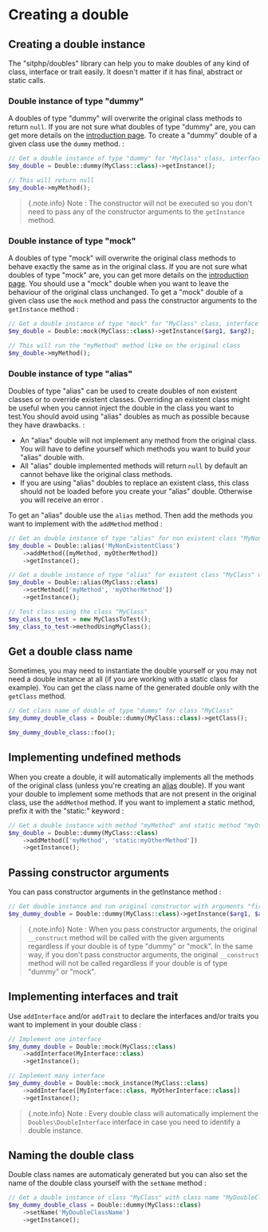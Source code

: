 # Creating a double

## Creating a double instance
The "sitphp/doubles" library can help you to make doubles of any kind of class, interface or trait easily. It doesn't matter if it has final, abstract or static calls.

### Double instance of type "dummy"
A doubles of type "dummy" will overwrite the original class methods to return `null`. If you are not sure what doubles of type "dummy" are, you can get more details on the [introduction page](/doc/intro). To create a "dummy" double of a given class use the `dummy` method.  :

```php    
// Get a double instance of type "dummy" for "MyClass" class, interface or trait 
$my_double = Double::dummy(MyClass::class)->getInstance();

// This will return null
$my_double->myMethod();
```
        
> {.note.info} Note : The constructor will not be executed so you don't need to pass any of the constructor arguments to the `getInstance` method.
        
### Double instance of type "mock"
A doubles of type "mock" will overwrite the original class methods to behave exactly the same as in the original class. If you are not sure what doubles of type "mock" are, you can get more details on the [introduction page](/doc/intro). You should use a "mock" double when you want to leave the behaviour of the original class unchanged. To get a "mock" double of a given class use the `mock` method and pass the constructor arguments to the `getInstance` method :

```php             
// Get a double instance of type "mock" for "MyClass" class, interface or trait
$my_double = Double::mock(MyClass::class)->getInstance($arg1, $arg2);

// This will run the "myMethod" method like on the original class
$my_double->myMethod();
```

        
### Double instance of type "alias"          
Doubles of type "alias" can be used to create doubles of non existent classes or to override existent classes. Overriding an existent class might be useful when you cannot inject the double in the class you want to test.You should avoid using "alias" doubles as much as possible because they have drawbacks. :

- An "alias" double will not implement any method from the original class. You will have to define yourself which methods you want to build your "alias" double with.
- All "alias" double implemented methods will return `null` by default an cannot behave like the original class methods.
- If you are using "alias" doubles to replace an existent class, this class should not be loaded before you create your "alias" double. Otherwise you will receive an error .
                
To get an "alias" double use the `alias` method. Then add the methods you want to implement with the `addMethod` method :

```php
// Get an double instance of type "alias" for non existent class "MyNonExistentClass" with methods "myMethod" and "myOtherMethod"
$my_double = Double::alias('MyNonExistentClass')
    ->addMethod([myMethod, myOtherMethod])
    ->getInstance();

// Get a double instance of type "alias" for existent class "MyClass" with methods "myMethod" and "myOtherMethod"
$my_double = Double::alias(MyClass::class)
    ->setMethod(['myMethod', 'myOtherMethod'])
    ->getInstance();

// Test class using the class "MyClass"
$my_class_to_test = new MyClassToTest();
$my_class_to_test->methodUsingMyClass();
```

## Get a double class name
Sometimes, you may need to instantiate the double yourself or you may not need a double instance at all (if you are working with a static class for example). You can get the class name of the generated double only with the `getClass` method.
    
```php
// Get class name of double of type "dummy" for class "MyClass"
$my_dummy_double_class = Double::dummy(MyClass::class)->getClass();

$my_dummy_double_class::foo();
```
    
        
## Implementing undefined methods
When you create a double, it will automatically implements all the methods of the original class (unless you're creating an [alias](#double-instance-of-type-alias) double). If you want your double to implement some methods that are not present in the original class, use the `addMethod` method. If you want to implement a static method, prefix it with the "static:" keyword :
    
```php
// Get a double instance with method "myMethod" and static method "myOtherMethod"
$my_double = Double::dummy(MyClass::class)
    ->addMethod(['myMethod', 'static:myOtherMethod'])
    ->getInstance();
```

## Passing constructor arguments
You can pass constructor arguments in the getInstance method :
    
```php
// Get double instance and run original constructor with arguments "first_argument" and "second_argument"
$my_dummy_double = Double::dummy(MyClass::class)->getInstance($arg1, $arg2);
```
    
> {.note.info} Note : When you pass constructor arguments, the original `__construct` method will be called with the given arguments regardless if your double is of type "dummy" or "mock". In the same way, if you don't pass constructor arguments, the original `__construct` method will not be called regardless if your double is of type "dummy" or "mock".

## Implementing interfaces and trait
Use `addInterface` and/or `addTrait` to declare the interfaces and/or traits you want to implement in your double class :

```php    
// Implement one interface
$my_dummy_double = Double::mock(MyClass::class)
    ->addInterface(MyInterface::class)
    ->getInstance();

// Implement many interface
$my_dummy_double = Double::mock_instance(MyClass::class)
    ->addInterface([MyInterface::class, MyOtherInterface::class])
    ->getInstance();
```
    
> {.note.info} Note : Every double class will automatically implement the `Doubles\DoubleInterface` interface in case you need to identify a double instance.

## Naming the double class 
Double class names are automaticaly generated but you can also set the name of the double class yourself with the `setName` method :

```php
// Get a double instance of class "MyClass" with class name "MyDoubleClassName". 
$my_dummy_double_class = Double::dummy(MyClass::class)
    ->setName('MyDoubleClassName')
    ->getInstance();
```
  